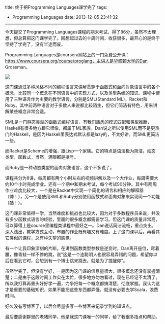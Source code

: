 title: 终于把Programming Languages课学完了
tags:
  - Programming Languages
date: 2013-12-05 23:41:32
---

今天提交了Programming Languages课程的期末考试，得了86分，虽然不太理想，但总算把这门课学完了。回想起过去的十周时间，收获很多，最开心的是终于坚持了学完了，没有半途而废。

Programming Languages是coursera网站上的一门免费公开课：https://www.coursera.org/course/proglang，主讲人是华盛顿大学的Dan Grossman。

![](http://freewind.me/wp-content/uploads/2013/12/img_52a0a1961422b.png)

这门课通过多种风格不同的编程语言来讲解贯穿于函数式和面向对象语言中的各个概念，比较同一个概念在不同语言中的实现方式，以及类型系统的知识。课程中使用了三种语言作为主要的教学语言，分别是SML(Standard ML)，Racket和Ruby。其中前两种语言对于多数人来说都比较陌生，但它们简洁有特色，用来讲解某些概念非常合适。

SML是一门静态类型的函数式编程语言，有我们熟悉的模式匹配和类型推断，Haskell有很多地方跟它很像，都属于ML家族。Dan说之所以使用SML而不是更热门的Haskell，是因为Haskell里表达式默认都是lazy的，不太好讲，而SML更简洁一些。

而Racket是Scheme的增强，跟Lisp一个家族。它的特点是语法极为简洁，动态类型，函数式，当然，满眼都是括号。

而Ruby是一种动态类型的面向对象语言，这个不多说了。

课程共分为8讲，每周都有两个小时左右的视频讲解以及一个大作业，每周需要大约10个小时完成学业。还有一个期中和期末考试，每个考试90分钟。其中有两周作业难度比较大，一个是在Racket中实现一个简化的语言和相应的解释器（帅！），另一个是使用SML和Ruby分别使用函数式和面向对象来实现同一个功能（酷！）。

这门课非常值得一学，当然难度和挑战也比较大，因为对于多数程序员来说，并没有多少函数式语言的经验，里面的很多概念都需要学习。但这门课的质量非常高，可以算得上是course里编程类课程中最好之一。Dan说话简洁流畅，重点突出，深入浅出，教学方式互动，布置的作业既有趣又有难度。上了这门课以后，再看其它类似的课程，总有种失望的感觉。

有一个让我印象深刻的片断。在讲到函数类型参数是逆变时，Dan离开座位，弯着腰，像青蛙一样不停的跳，说“这是一个连聪明人也很容易弄错的问题，希望你以后在看到它时，会想到有一个博士跳来跳去，就是为了提醒你”。

虽然学完了，但没有学好，一是因为这门课的信息量很大，很多概念还没有掌握清楚；二是由于这段时间工作实在太忙，很多地方勿勿看过，现在已经记不太清了。所以我打算再重头好好学一遍，力争把每一个概念都搞清楚，彻底掌握。我认为这才是重要的基础知识，如果不能把这些东西都弄懂，就没有必要去学Scala，浪费时间。

好久没有写博客了，以后会尽量多写一些博客来记录学到的知识点。

最后要感谢群里的老猪同学，他是我这门课唯一的同学，给了我很多指点和帮助。

&nbsp;